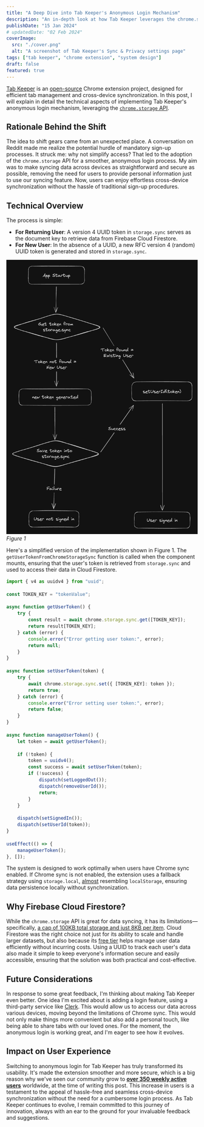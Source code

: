 ```yaml
---
title: "A Deep Dive into Tab Keeper's Anonymous Login Mechanism"
description: "An in-depth look at how Tab Keeper leverages the chrome.storage API for efficient and secure cross-device synchronization"
publishDate: "15 Jan 2024"
# updatedDate: "02 Feb 2024"
coverImage:
  src: "./cover.png"
  alt: "A screenshot of Tab Keeper's Sync & Privacy settings page"
tags: ["tab keeper", "chrome extension", "system design"]
draft: false
featured: true
---
```


[Tab Keeper](https://chromewebstore.google.com/detail/tab-keeper-chrome-tab-man/gpibgniomobngodpnikhheifblbpbbah?ref=portfolio) is an [open-source](https://github.com/justine-george/tab-keeper-react-chrome-extension) Chrome extension project, designed for efficient tab management and cross-device synchronization. In this post, I will explain in detail the technical aspects of implementing Tab Keeper's anonymous login mechanism, leveraging the [`chrome.storage` API](https://developer.chrome.com/docs/extensions/reference/api/storage).

## Rationale Behind the Shift

The idea to shift gears came from an unexpected place. A conversation on Reddit made me realize the potential hurdle of mandatory sign-up processes. It struck me: why not simplify access? That led to the adoption of the `chrome.storage` API for a smoother, anonymous login process. My aim was to make syncing data across devices as straightforward and secure as possible, removing the need for users to provide personal information just to use our syncing feature. Now, users can enjoy effortless cross-device synchronization without the hassle of traditional sign-up procedures.

## Technical Overview

The process is simple:

- **For Returning User**: A version 4 UUID token in `storage.sync` serves as the document key to retrieve data from Firebase Cloud Firestore.
- **For New User**: In the absence of a UUID, a new RFC version 4 (random) UUID token is generated and stored in `storage.sync`.

![Tab Keeper's Anonymous Login Flow](./figure-1-dark.png)
_Figure 1_

Here's a simplified version of the implementation shown in Figure 1. The `getUserTokenFromChromeStorageSync` function is called when the component mounts, ensuring that the user's token is retrieved from `storage.sync` and used to access their data in Cloud Firestore.

```jsx
import { v4 as uuidv4 } from "uuid";

const TOKEN_KEY = "tokenValue";

async function getUserToken() {
	try {
		const result = await chrome.storage.sync.get([TOKEN_KEY]);
		return result[TOKEN_KEY];
	} catch (error) {
		console.error("Error getting user token:", error);
		return null;
	}
}

async function setUserToken(token) {
	try {
		await chrome.storage.sync.set({ [TOKEN_KEY]: token });
		return true;
	} catch (error) {
		console.error("Error setting user token:", error);
		return false;
	}
}

async function manageUserToken() {
	let token = await getUserToken();

	if (!token) {
		token = uuidv4();
		const success = await setUserToken(token);
		if (!success) {
			dispatch(setLoggedOut());
			dispatch(removeUserId());
			return;
		}
	}

	dispatch(setSignedIn());
	dispatch(setUserId(token));
}

useEffect(() => {
	manageUserToken();
}, []);
```

The system is designed to work optimally when users have Chrome sync enabled. If Chrome sync is not enabled, the extension uses a fallback strategy using `storage.local`, [almost](https://developer.chrome.com/docs/extensions/reference/api/storage#storage_areas) resembling `localStorage`, ensuring data persistence locally without synchronization.

## Why Firebase Cloud Firestore?

While the `chrome.storage` API is great for data syncing, it has its limitations—specifically, [a cap of 100KB total storage and just 8KB per item](https://developer.chrome.com/docs/extensions/reference/api/storage#storage_areas). Cloud Firestore was the right choice not just for its ability to scale and handle larger datasets, but also because its [free tier](https://firebase.google.com/pricing) helps manage user data efficiently without incurring costs. Using a UUID to track each user's data also made it simple to keep everyone's information secure and easily accessible, ensuring that the solution was both practical and cost-effective.

## Future Considerations

In response to some great feedback, I'm thinking about making Tab Keeper even better. One idea I'm excited about is adding a login feature, using a third-party service like [Clerk](https://clerk.com/). This would allow us to access our data across various devices, moving beyond the limitations of Chrome sync. This would not only make things more convenient but also add a personal touch, like being able to share tabs with our loved ones. For the moment, the anonymous login is working great, and I'm eager to see how it evolves.

## Impact on User Experience

Switching to anonymous login for Tab Keeper has truly transformed its usability. It's made the extension smoother and more secure, which is a big reason why we've seen our community grow to [**over 350 weekly active users**](https://chromewebstore.google.com/detail/tab-keeper-chrome-tab-man/gpibgniomobngodpnikhheifblbpbbah?ref=portfolio) worldwide, at the time of writing this post. This increase in users is a testament to the appeal of hassle-free and seamless cross-device synchronization without the need for a cumbersome login process. As Tab Keeper continues to evolve, I remain committed to this journey of innovation, always with an ear to the ground for your invaluable feedback and suggestions.
